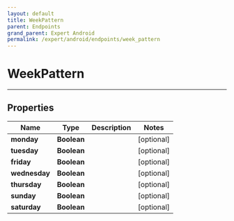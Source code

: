 ```yaml
---
layout: default
title: WeekPattern
parent: Endpoints
grand_parent: Expert Android
permalink: /expert/android/endpoints/week_pattern
---
```


# WeekPattern

---

## Properties

| Name | Type | Description | Notes
| ------------ | ------------- | ------------- | -------------
**monday** | **Boolean** |  |  [optional]
**tuesday** | **Boolean** |  |  [optional]
**friday** | **Boolean** |  |  [optional]
**wednesday** | **Boolean** |  |  [optional]
**thursday** | **Boolean** |  |  [optional]
**sunday** | **Boolean** |  |  [optional]
**saturday** | **Boolean** |  |  [optional]



